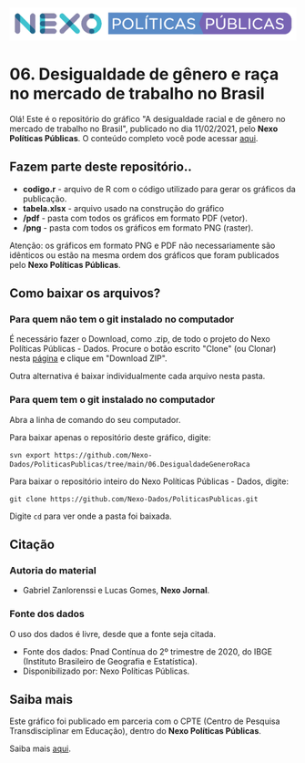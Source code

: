 <img src='https://github.com/Nexo-Dados/PoliticasPublicas/blob/main/nexopp_logofull-cor2.png'>

# 06. Desigualdade de gênero e raça no mercado de trabalho no Brasil

Olá! Este é o repositório do gráfico "A desigualdade racial e de gênero no mercado de trabalho no Brasil", publicado no dia 11/02/2021, pelo **Nexo Políticas Públicas**. O conteúdo completo você pode acessar [aqui](https://pp.nexojornal.com.br/Dados/2021/02/11/A-desigualdade-racial-e-de-g%C3%AAnero-no-mercado-de-trabalho-no-Brasil).


## Fazem parte deste repositório..

* **codigo.r** - arquivo de R com o código utilizado para gerar os gráficos da publicação.
* **tabela.xlsx** - arquivo usado na construção do gráfico
* **/pdf** - pasta com todos os gráficos em formato PDF (vetor).
* **/png** - pasta com todos os gráficos em formato PNG (raster).

Atenção: os gráficos em formato PNG e PDF não necessariamente são idênticos ou estão na mesma ordem dos gráficos que foram publicados pelo **Nexo Políticas Públicas**. 

## Como baixar os arquivos?

### Para quem não tem o git instalado no computador

É necessário fazer o Download, como .zip, de todo o projeto do Nexo Políticas Públicas - Dados. Procure o botão escrito "Clone" (ou Clonar) nesta [página](https://github.com/Nexo-Dados/PoliticasPublicas) e clique em "Download ZIP".

Outra alternativa é baixar individualmente cada arquivo nesta pasta.

### Para quem tem o git instalado no computador


Abra a linha de comando do seu computador.

Para baixar apenas o repositório deste gráfico, digite:

```
svn export https://github.com/Nexo-Dados/PoliticasPublicas/tree/main/06.DesigualdadeGeneroRaca
```

Para baixar o repositório inteiro do Nexo Políticas Públicas - Dados, digite:

```
git clone https://github.com/Nexo-Dados/PoliticasPublicas.git
```

Digite `cd` para ver onde a pasta foi baixada.

## Citação

### Autoria do material

* Gabriel Zanlorenssi e Lucas Gomes, **Nexo Jornal**.

### Fonte dos dados

O uso dos dados é livre, desde que a fonte seja citada.

* Fonte dos dados: Pnad Contínua do 2º trimestre de 2020, do IBGE (Instituto Brasileiro de Geografia e Estatística).
* Disponibilizado por: Nexo Políticas Públicas.

## Saiba mais

Este gráfico foi publicado em parceria com o CPTE (Centro de Pesquisa Transdisciplinar em Educação), dentro do **Nexo Políticas Públicas**. 

Saiba mais [aqui](https://pp.nexojornal.com.br/sobre/Sobre-o-Nexo-Pol%C3%ADticas-P%C3%BAblicas).
